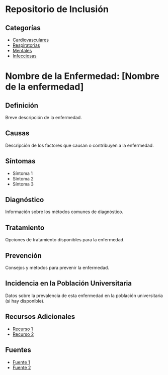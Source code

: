 # Repositorio de Inclusión
## Categorías

- [Cardiovasculares](./Cardiovasculares/)
- [Respiratorias](./Respiratorias/)
- [Mentales](./Mentales/)
- [Infecciosas](./Infecciosas/)
# Nombre de la Enfermedad: [Nombre de la enfermedad]

## Definición
Breve descripción de la enfermedad.

## Causas
Descripción de los factores que causan o contribuyen a la enfermedad.

## Síntomas
- Síntoma 1
- Síntoma 2
- Síntoma 3

## Diagnóstico
Información sobre los métodos comunes de diagnóstico.

## Tratamiento
Opciones de tratamiento disponibles para la enfermedad.

## Prevención
Consejos y métodos para prevenir la enfermedad.

## Incidencia en la Población Universitaria
Datos sobre la prevalencia de esta enfermedad en la población universitaria (si hay disponible).

## Recursos Adicionales
- [Recurso 1](#)
- [Recurso 2](#)

## Fuentes
- [Fuente 1](#)
- [Fuente 2](#)

